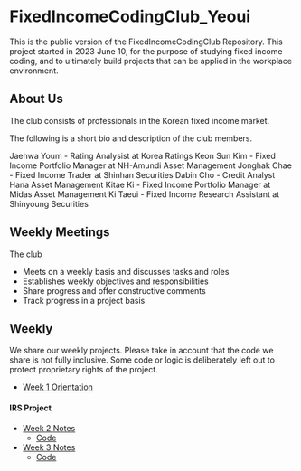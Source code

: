 # FixedIncomeCodingClub_Yeoui

This is the public version of the FixedIncomeCodingClub Repository. This project started in 2023 June 10, for the purpose of studying fixed income coding, and to ultimately build projects that can be applied in the workplace environment. 

## About Us

The club consists of professionals in the Korean fixed income market. 

The following is a short bio and description of the club members.

Jaehwa Youm - Rating Analysist at Korea Ratings 
Keon Sun Kim - Fixed Income Portfolio Manager at NH-Amundi Asset Management 
Jonghak Chae - Fixed Income Trader at Shinhan Securities
Dabin Cho - Credit Analyst Hana Asset Management 
Kitae Ki - Fixed Income Portfolio Manager at Midas Asset Management
Ki Taeui - Fixed Income Research Assistant at Shinyoung Securities


## Weekly Meetings

The club 
* Meets on a weekly basis and discusses tasks and roles
* Establishes weekly objectives and responsibilities
* Share progress and offer constructive comments
* Track progress in a project basis


## Weekly

We share our weekly projects. Please take in account that the code we share is not fully inclusive. 
Some code or logic is deliberately left out to protect proprietary rights of the project.

 * [Week 1 Orientation](https://www.notion.so/IRS_Week1-c389529dbb5a4c988624f815f0d949be)

#### IRS Project
 * [Week 2 Notes](https://www.notion.so/IRS_Week2-e3b48ac2adb04016a26a361c0c1fa12d)
     * [Code](https://github.com/keonsunkim/FixedIncomeCodingClub_Yeoui/tree/bdbd7a8d9bc51235b2506b2f2774f60c754a579b)
 * [Week 3 Notes](https://www.notion.so/IRS_Week3-b57e1e77522048cb8c74a71ca454144d)
     * [Code](https://github.com/keonsunkim/FixedIncomeCodingClub_Yeoui/tree/6383ea1adf993cbf445d0ffa5324944c9ba2e94e)

